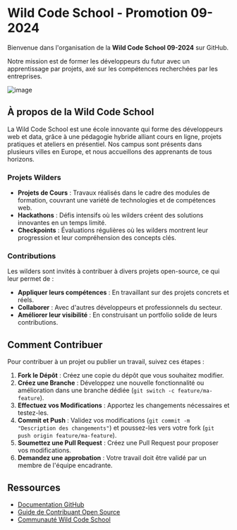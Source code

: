 # Wild Code School - Promotion 09-2024

Bienvenue dans l'organisation de la **Wild Code School 09-2024** sur GitHub.

Notre mission est de former les développeurs du futur avec un apprentissage par projets, axé sur les compétences recherchées par les entreprises.

![image](https://github.com/user-attachments/assets/1f79faca-9942-47cb-ba3f-d44f9b1acaca)


## À propos de la Wild Code School

La Wild Code School est une école innovante qui forme des développeurs web et data, grâce à une pédagogie hybride alliant cours en ligne, projets pratiques et ateliers en présentiel. Nos campus sont présents dans plusieurs villes en Europe, et nous accueillons des apprenants de tous horizons.

### Projets Wilders

- **Projets de Cours** : Travaux réalisés dans le cadre des modules de formation, couvrant une variété de technologies et de compétences web.
- **Hackathons** : Défis intensifs où les wilders créent des solutions innovantes en un temps limité.
- **Checkpoints** : Évaluations régulières où les wilders montrent leur progression et leur compréhension des concepts clés.

### Contributions

Les wilders sont invités à contribuer à divers projets open-source, ce qui leur permet de :

- **Appliquer leurs compétences** : En travaillant sur des projets concrets et réels.
- **Collaborer** : Avec d'autres développeurs et professionnels du secteur.
- **Améliorer leur visibilité** : En construisant un portfolio solide de leurs contributions.

## Comment Contribuer

Pour contribuer à un projet ou publier un travail, suivez ces étapes :

1. **Fork le Dépôt** : Créez une copie du dépôt que vous souhaitez modifier.
2. **Créez une Branche** : Développez une nouvelle fonctionnalité ou amélioration dans une branche dédiée (`git switch -c feature/ma-feature`).
3. **Effectuez vos Modifications** : Apportez les changements nécessaires et testez-les.
4. **Commit et Push** : Validez vos modifications (`git commit -m "Description des changements"`) et poussez-les vers votre fork (`git push origin feature/ma-feature`).
5. **Soumettez une Pull Request** : Créez une Pull Request pour proposer vos modifications.
6. **Demandez une approbation** : Votre travail doit être validé par un membre de l'équipe encadrante.

## Ressources

- [Documentation GitHub](https://docs.github.com)
- [Guide de Contribuant Open Source](https://opensource.guide)
- [Communauté Wild Code School](https://www.wildcodeschool.com/fr/)
